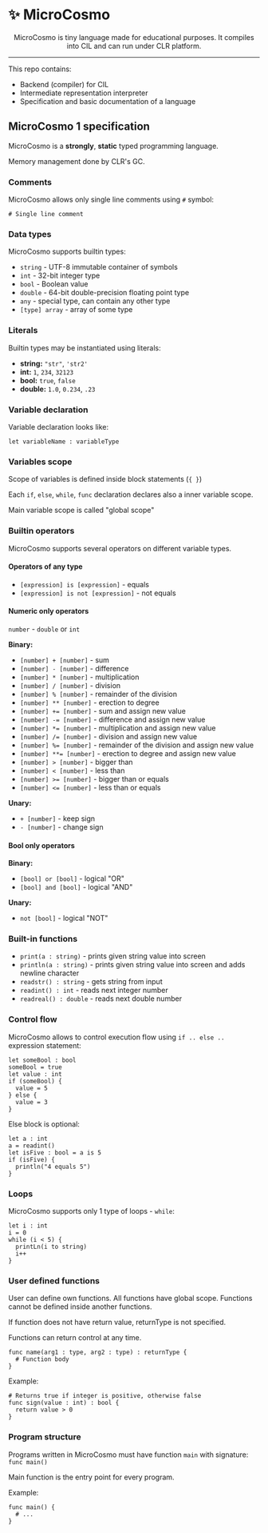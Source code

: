 # :sparkles: MicroCosmo
<p align="center">
MicroCosmo is tiny language made for educational purposes. It compiles into CIL and can run under CLR platform.
</p>

---

This repo contains:
- Backend (compiler) for CIL
- Intermediate representation interpreter
- Specification and basic documentation of a language

## MicroCosmo 1 specification

MicroCosmo is a **strongly**, **static** typed programming language.

Memory management done by CLR's GC.

### Comments

MicroCosmo allows only single line comments using `#` symbol:

`# Single line comment`

### Data types

MicroCosmo supports builtin types:

- `string` - UTF-8 immutable container of symbols
- `int` - 32-bit integer type
- `bool` - Boolean value
- `double` - 64-bit double-precision floating point type
- `any` - special type, can contain any other type
- `[type] array` - array of some type

### Literals

Builtin types may be instantiated using literals:

- **string:** `"str"`, `'str2'`
- **int:** `1`, `234`, `32123`
- **bool:** `true`, `false`
- **double:** `1.0`, `0.234`, `.23`

### Variable declaration

Variable declaration looks like:

`let variableName : variableType`

### Variables scope

Scope of variables is defined inside block statements (`{ }`)

Each `if`, `else`, `while`, `func` declaration declares also a inner variable scope.

Main variable scope is called "global scope"

### Builtin operators

MicroCosmo supports several operators on different variable types.

#### Operators of any type
- `[expression] is [expression]` - equals
- `[expression] is not [expression]` - not equals

#### Numeric only operators
`number` - `double` or `int`

**Binary:**
- `[number] + [number]` - sum
- `[number] - [number]` - difference
- `[number] * [number]` - multiplication
- `[number] / [number]` - division 
- `[number] % [number]` - remainder of the division 
- `[number] ** [number]` - erection to degree 
- `[number] += [number]` - sum and assign new value
- `[number] -= [number]` - difference and assign new value
- `[number] *= [number]` - multiplication and assign new value
- `[number] /= [number]` - division and assign new value
- `[number] %= [number]` - remainder of the division and assign new value
- `[number] **= [number]` - erection to degree and assign new value
- `[number] > [number]` - bigger than
- `[number] < [number]` - less than
- `[number] >= [number]` - bigger than or equals
- `[number] <= [number]` - less than or equals

**Unary:**
- `+ [number]` - keep sign
- `- [number]` - change sign

#### Bool only operators

**Binary:**
- `[bool] or [bool]` - logical "OR"
- `[bool] and [bool]` - logical "AND"

**Unary:**
- `not [bool]` - logical "NOT"

### Built-in functions

- `print(a : string)` - prints given string value into screen
- `println(a : string)` - prints given string value into screen and adds newline character
- `readstr() : string` - gets string from input
- `readint() : int` - reads next integer number 
- `readreal() : double` - reads next double number 

### Control flow

MicroCosmo allows to control execution flow using `if .. else ..` expression statement:

```
let someBool : bool
someBool = true
let value : int
if (someBool) {
  value = 5
} else {
  value = 3
}
```

Else block is optional:

```
let a : int
a = readint()
let isFive : bool = a is 5
if (isFive) {
  println("4 equals 5")
}
```

### Loops

MicroCosmo supports only 1 type of loops - `while`:

```
let i : int
i = 0
while (i < 5) {
  printLn(i to string)
  i++
}
```

### User defined functions

User can define own functions. All functions have global scope. Functions cannot be defined inside another functions.

If function does not have return value, returnType is not specified.

Functions can return control at any time.
```
func name(arg1 : type, arg2 : type) : returnType {
  # Function body
}
```

Example:
```
# Returns true if integer is positive, otherwise false
func sign(value : int) : bool {
  return value > 0
}
```
### Program structure

Programs written in MicroCosmo must have function `main` with signature:
`func main()`

Main function is the entry point for every program.

Example:
```
func main() {
  # ...
}
```

